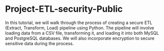 # Project-ETL-security-Public
In this tutorial, we will walk through the process of creating a secure ETL (Extract, Transform, Load) pipeline using Python. The pipeline will involve loading data from a CSV file, transforming it, and loading it into both MySQL and PostgreSQL databases. We will also incorporate encryption to secure sensitive data during the process.
